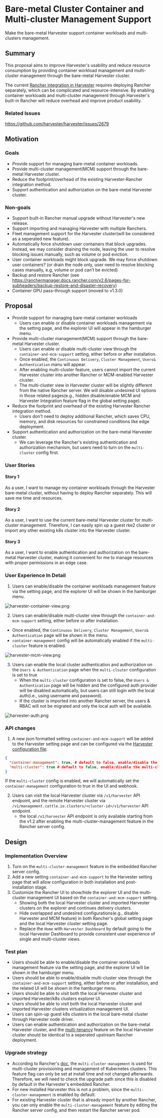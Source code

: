 # Bare-metal Cluster Container and Multi-cluster Management Support

Make the bare-metal Harvester support container workloads and multi-clusters management.

## Summary
This proposal aims to improve Harvester's usability and reduce resource consumption by providing container workload management and multi-cluster management through the bare-metal Harvester cluster.

The current [Rancher integration in Harvester](https://docs.harvesterhci.io/v1.1/rancher/rancher-integration) requires deploying Rancher separately, which can be complicated and resource-intensive. By enabling container workloads and multi-cluster management through Harvester's built-in Rancher will reduce overhead and improve product usability.

### Related Issues
https://github.com/harvester/harvester/issues/2679


## Motivation

### Goals

- Provide support for managing bare-metal container workloads.
- Provide multi-cluster management(MCM) support through the bare-metal Harvester cluster.
- Reduce the footprint/overhead of the existing Harvester-Rancher integration method.
- Support authentication and authorization on the bare-metal Harvester cluster.


### Non-goals
- Support built-in Rancher manual upgrade without Harvester's new release.
- Support importing and managing Harvester with multiple Ranchers.
- Fleet management support for the Harvester cluster(will be considered as a seperated new feature).
- Automatically force shutdown user containers that block upgrades. Instead, we may consider draining the node, leaving the user to resolve blocking issues manually, such as volume or pod eviction.
- User container workloads might block upgrade. We may force shutdown user containers? (or drain the node only, user need to resolve blocking cases manually, e.g, volume or pod can’t be evicted)
- Backup and restore Rancher (see https://ranchermanager.docs.rancher.com/v2.6/pages-for-subheaders/backup-restore-and-disaster-recovery)
- Container GPU pass-through support (moved to v1.3.0)

## Proposal
- Provide support for managing bare-metal container workloads
    - Users can enable or disable container workloads management via the setting page, and the explorer UI will appear in the hamburger menu.
- Provide multi-cluster management(MCM) support through the bare-metal Harvester cluster.
    - Users can enable or disable multi-cluster view through the `container-and-mcm-support` setting, either before or after installation.
    - Once enabled, the `Continuous Delivery`, `Cluster Management`, `Users& Authentication` manu will appear.
    - After enabling multi-cluster feature, users cannot import the current Harvester cluster into another Rancher or MCM-enabled Harvester cluster.
    - The multi-cluster view in Harvester cluster will be slightly different from the native Rancher server. We will disable undesired UI options in those related pages(e.g., hidden disable/enable MCM and Harvester Integration feature flag in the global setting page).
- Reduce the footprint and overhead of the existing Harvester Rancher integration method.
    - Users don't need to deploy additional Rancher, which saves CPU, memory, and disk resources for constrained conditions like edge deployment.
- Support authentication and authorization on the bare-metal Harvester cluster.
    - We can leverage the Rancher's existing authentication and authorization mechanism, but users need to turn on the `multi-cluster` config first.


### User Stories

#### Story 1

As a user, I want to manage my container workloads through the Harvester bare-metal cluster, without having to deploy Rancher separately. This will save me time and resources.


#### Story 2

As a user, I want to use the current bare-metal Harvester cluster for multi-cluster management. Therefore, I can easily spin up a guest rke2 cluster or import any other existing k8s cluster into the Harvester cluster.

#### Story 3

As a user, I want to enable authentication and authorization on the bare-metal Harvester cluster, making it convenient for me to manage resources with proper permissions in an edge case.

### User Experience In Detail

1. Users can enable/disable the container workloads management feature via the setting page, and the explorer UI will be shown in the hamburger menu.

  ![harvester-container-view.png](./20230316-baremetal-container-mcm-support/harvester-container-view.png)

2. Users can enable/disable multi-cluster view through the `container-and-mcm-support` setting, either before or after installation.
  - Once enabled, the `Continuous Delivery`, `Cluster Management`, `Users& Authentication` page will be shown in the menu.
  - `container-management` config will be automatically enabled if the `multi-cluster` feature is enabled.

  ![harvester-mcm-view.png](./20230316-baremetal-container-mcm-support/harvester-mcm-view.png)

3. Users can enable the local cluster authentication and authorization on the `Users & Authentication` page when the `multi-clsuter` configuration is set to true
   - When the `multi-cluster` configuration is set to false, the `Users & Authentication` page will be hidden and the configured auth provider will be disabled automatically, but users can still login with the local auth(i.e., using username and password).
   - If the cluster is imported into another Rancher server, the users & RBAC will not be migrated and only the local auth will be available.

  ![harvester-auth.png](./20230316-baremetal-container-mcm-support/harvester-auth.png)

### API changes

1. A new json formatted setting `container-and-mcm-support` will be added to the Harvester setting page and can be configured via the [Harvester configuration file](https://docs.harvesterhci.io/v1.1/install/harvester-configuration):
```json
{
  "container-management": true, # default to false, enable/disable the container management.
  "multi-cluster": true # default to false, enable/disable the multi-cluster view.
}
```
If the `multi-cluster` config is enabled, we will automatically set the `container-management` configuration to true in the UI and webhook.

2. Users can visit the local Harvester cluster via `/v1/harvester` API endpoint, and the remote Harvester cluster via `/v1/management.cattle.io.clusters/<cluster-id>/v1/harvester` API endpoint.
   - the local `/v1/harvester` API endpoint is only available starting from the v1.2 after enabling the multi-cluster-management feature in the Rancher server config.


## Design

### Implementation Overview
1. Turn on the `multi-cluster-management` feature in the embedded Rancher server config.
3. Add a new setting `container-and-mcm-support` to the Harvester setting page that will allow configuration in both installation and post-installation stage.
4. Customize the Rancher UI to show/hide the explorer UI and the multi-cluster management UI based on the `container-and-mcm-support` setting. 
    - Showing both the local Harvester cluster and imported Harvester clusters on the explorer and continues delivery clusters.
    - Hide overlapped and undesired configurations(e.g., disable Harvester and MCM feature) in both Rancher's global setting page and the local Harvester cluster setting page.
    - Replace the `Home` with `Harvester Dashboard` by default going to the local Harvester Dashboard to provide consistent user experience of single and multi-cluster views.


### Test plan

- Users should be able to enable/disable the container workloads management feature via the setting page, and the explorer UI will be shown in the hamburger menu.
- Users should be able to enable/disable multi-cluster view through the `container-and-mcm-support` setting, either before or after installation, and the related UI will be shown in the hamburger menu.
- Users should be able to visit both the local Harvester cluster and imported Harvester/k8s clusters explorer UI.
- Users should be able to visit both the local Harvester cluster and imported Harvester clusters virtualization management UI.
- Users can spin-up guest k8s clusters in the local bare-metal cluster through Harvester node driver.
- Users can enable authentication and authorization on the bare-metal Harvester cluster, and the [multi-tenancy](https://ranchermanager.docs.rancher.com/v2.6/pages-for-subheaders/authentication-config) feature on the local Harvester cluster should be identical to a seperated upstream Rancher deployment.

### Upgrade strategy

- According to Rancher's [doc](https://ranchermanager.docs.rancher.com/getting-started/installation-and-upgrade/installation-references/feature-flags), the `multi-cluster-management` is used for multi-cluster provisioning and management of Kubernetes clusters. This feature flag can only be set at install time and not changed afterwards. Therefore, we will need to check the upgrade path since this is disabled by default in the Harvester's embedded Rancher.
- For new installed Harvester this is not a problem, since the `multi-cluster-management` is enabled by default.
- For existing Harvester cluster that is already import by another Rancher, you can only enable the `multi-cluster-management` feature by editing the Rancher server config, and then restart the Rancher server pod.